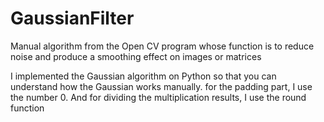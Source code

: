 # GaussianFilter
Manual algorithm from the Open CV program whose function is to reduce noise and produce a smoothing effect on images or matrices

I implemented the Gaussian algorithm on Python so that you can understand how the Gaussian works manually. for the padding part, I use the number 0. And for dividing the multiplication results, I use the round function
